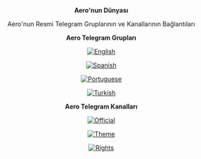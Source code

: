 <div align="center">

**Aero'nun Dünyası**

Aero'nun Resmi Telegram Gruplarının ve Kanallarının Bağlantıları

**Aero Telegram Grupları**

[![English](https://custom-icon-badges.demolab.com/badge/Aero%20Mods-İngilizce%20Grup-blue?logo=telegram1&logoColor=white)](https://t.me/aerowhatsapp)

[![Spanish](https://custom-icon-badges.demolab.com/badge/Aero%20Mods-İspanyolca%20Grup-blue?logo=telegram1&logoColor=white)](https://t.me/aeromods_espanol)

[![Portuguese](https://custom-icon-badges.demolab.com/badge/Aero%20Mods-Portekizce%20Grup-blue?logo=telegram1&logoColor=white)](https://t.me/aeromods_portuguese)

[![Turkish](https://custom-icon-badges.demolab.com/badge/Aero%20Mods-Türkçe%20Grup-blue?logo=telegram1&logoColor=white)](https://t.me/aeromods_turkce)

**Aero Telegram Kanalları**

[![Official](https://custom-icon-badges.demolab.com/badge/Aero%20Mods-Resmi%20Kanalı-orange?logo=telegram1&logoColor=white)](https://t.me/aerolla)

[![Theme](https://custom-icon-badges.demolab.com/badge/%20Tema%20Yayınlama%20Kanalı-orange?logo=color-palette-1&logoColor=white)](https://t.me/all_aero_themes)

[![Rights](https://custom-icon-badges.demolab.com/badge/Copyrights%20-AeroInsta%E3%85%A4-green?logo=copyright1&logoColor=white)](https://github.com/ikx7a)

</div>
